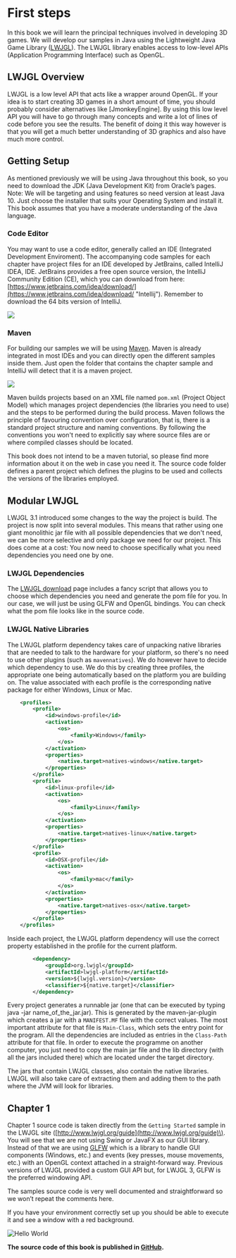 # First steps

In this book we will learn the principal techniques involved in developing 3D games. 
We will develop our samples in Java using the Lightweight Java Game Library \([LWJGL](http://www.lwjgl.org/)\). 
The LWJGL library enables access to low-level APIs \(Application Programming Interface\) such as OpenGL.

## LWJGL Overview
LWJGL is a low level API that acts like a wrapper around OpenGL. 
If your idea is to start creating 3D games in a short amount of time, you should probably consider alternatives like \[JmonkeyEngine\]. 
By using this low level API you will have to go through many concepts and write a lot of lines of code before you see the results. 
The benefit of doing it this way however is that you will get a much better understanding of 3D graphics and also have much more control.

## Getting Setup
As mentioned previously we will be using Java throughout this book, so you need to download the JDK \(Java Development Kit\) from Oracle’s pages. 
Note: We will be targeting and using features so need version at least Java 10.
Just choose the installer that suits your Operating System and install it. 
This book assumes that you have a moderate understanding of the Java language.

### Code Editor
You may want to use a code editor, generally called an IDE \(Integrated Development Enviroment\).
The accompanying code samples for each chapter have project files for an IDE developed by JetBrains, called IntelliJ IDEA, IDE.
JetBrains provides a free open source version, the IntelliJ Community Edition \(CE\), which you can download from here: [https://www.jetbrains.com/idea/download/](https://www.jetbrains.com/idea/download/ "Intellij").
Remember to download the 64 bits version of IntelliJ.

![](/chapter01/intellij.png)

### Maven
For building our samples we will be using [Maven](https://maven.apache.org/). 
Maven is already integrated in most IDEs and you can directly open the different samples inside them. 
Just open the folder that contains the chapter sample and IntelliJ will detect that it is a maven project.

![](/chapter01/maven_project.png)

Maven builds projects based on an XML file named `pom.xml` \(Project Object Model\) which manages project dependencies 
\(the libraries you need to use\) and the steps to be performed during the build process. 
Maven follows the principle of favouring convention over configuration, that is, there is a standard project structure and naming conventions. 
By following the conventions you won't need to explicitly say where source files are or where compiled classes should be located.

This book does not intend to be a maven tutorial, so please find more information about it on the web in case you need it.
The source code folder defines a parent project which defines the plugins to be used and collects the versions of the libraries employed.

## Modular LWJGL
LWJGL 3.1 introduced some changes to the way the project is build. The project is now split into several modules. 
This means that rather using one giant monolithic jar file with all possible dependencies that we don't need, we can be more selective and only package we need for our project. 
This does come at a cost: You now need to choose specifically what you need dependencies you need one by one. 

### LWJGL Dependencies
The [LWJGL download](https://www.lwjgl.org/download) page includes a fancy script that allows you to choose which dependencies you need and generate the pom file for you. 
In our case, we will just be using GLFW and OpenGL bindings. You can check what the pom file looks like in the source code.

### LWJGL Native Libraries
The LWJGL platform dependency takes care of unpacking native libraries that are needed to talk to the hardware for your platform, so there's no need to use other plugins \(such as `mavennatives`\). 
We do however have to decide which dependency to use. We do this by creating three profiles, the appropriate one being automatically based on the platform you are building on. The value associated with each profile is the corresponding native package for either Windows, Linux or Mac.

```xml
    <profiles>
        <profile>
            <id>windows-profile</id>
            <activation>
                <os>
                    <family>Windows</family>
                </os>
            </activation>
            <properties>
                <native.target>natives-windows</native.target>
            </properties>                
        </profile>
        <profile>
            <id>linux-profile</id>
            <activation>
                <os>
                    <family>Linux</family>
                </os>
            </activation>
            <properties>
                <native.target>natives-linux</native.target>
            </properties>                
        </profile>
        <profile>
            <id>OSX-profile</id>
            <activation>
                <os>
                    <family>mac</family>
                </os>
            </activation>
            <properties>
                <native.target>natives-osx</native.target>
            </properties>
        </profile>
    </profiles>
```

Inside each project, the LWJGL platform dependency will use the correct property established in the profile for the current platform.

```xml
        <dependency>
            <groupId>org.lwjgl</groupId>
            <artifactId>lwjgl-platform</artifactId>
            <version>${lwjgl.version}</version>
            <classifier>${native.target}</classifier>
        </dependency>
```

Every project generates a runnable jar \(one that can be executed by typing java -jar name\_of\_the\_jar.jar\). 
This is generated by the maven-jar-plugin which creates a jar with a `MANIFEST.MF` file with the correct values. 
The most important attribute for that file is `Main-Class`, which sets the entry point for the program. 
All the dependencies are included as entries in the `Class-Path` attribute for that file. 
In order to execute the programme on another computer, you just need to copy the main jar file and the lib directory \(with all the jars included there\) which are located under the target directory.

The jars that contain LWJGL classes, also contain the native libraries. 
LWJGL will also take care of extracting them and adding them to the path where the JVM will look for libraries.

## Chapter 1
Chapter 1 source code is taken directly from the `Getting Started` sample in the LWJGL site \([http://www.lwjgl.org/guide](http://www.lwjgl.org/guide)\). 
You will see that we are not using Swing or JavaFX as our GUI library. 
Instead of that we are using [GLFW](www.glfw.org) which is a library to handle GUI components \(Windows, etc.\) and events \(key presses, mouse movements, etc.\) with an OpenGL context attached in a straight-forward way. 
Previous versions of LWJGL provided a custom GUI API but, for LWJGL 3, GLFW is the preferred windowing API.

The samples source code is very well documented and straightforward so we won’t repeat the comments here.

If you have your environment correctly set up you should be able to execute it and see a window with a red background.

![Hello World](hello_world.png)

**The source code of this book is published in **[**GitHub**](https://github.com/lwjglgamedev/lwjglbook)**.**

